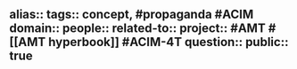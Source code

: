 alias::
tags:: concept, #propaganda #ACIM  
domain:: 
people:: 
related-to::
project:: #AMT #[[AMT hyperbook]] #ACIM-4T 
question::
public:: true
-